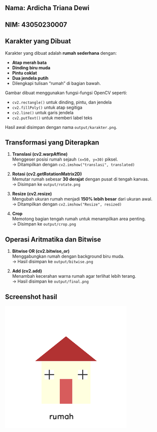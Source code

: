 ## Nama: Ardicha Triana Dewi
## NIM: 43050230007

##
##

## Karakter yang Dibuat
Karakter yang dibuat adalah **rumah sederhana** dengan:
- **Atap merah bata**  
- **Dinding biru muda**  
- **Pintu coklat**  
- **Dua jendela putih**  
- Dilengkapi tulisan “rumah” di bagian bawah.  

Gambar dibuat menggunakan fungsi-fungsi OpenCV seperti:
- `cv2.rectangle()` untuk dinding, pintu, dan jendela  
- `cv2.fillPoly()` untuk atap segitiga  
- `cv2.line()` untuk garis jendela  
- `cv2.putText()` untuk memberi label teks  

Hasil awal disimpan dengan nama `output/karakter.png`.


## Transformasi yang Diterapkan
1. **Translasi (cv2.warpAffine)**  
   Menggeser posisi rumah sejauh `(x=50, y=30)` piksel.  
   → Ditampilkan dengan `cv2.imshow("translasi", translated)`

2. **Rotasi (cv2.getRotationMatrix2D)**  
   Memutar rumah sebesar **30 derajat** dengan pusat di tengah kanvas.  
   → Disimpan ke `output/rotate.png`

3. **Resize (cv2.resize)**  
   Mengubah ukuran rumah menjadi **150% lebih besar** dari ukuran awal.  
   → Ditampilkan dengan `cv2.imshow("Resize", resized)`

4. **Crop**  
   Memotong bagian tengah rumah untuk menampilkan area penting.  
   → Disimpan ke `output/crop.png`


## Operasi Aritmatika dan Bitwise
1. **Bitwise OR (cv2.bitwise_or)**  
   Menggabungkan rumah dengan background biru muda.  
   → Hasil disimpan ke `output/bitwise.png`

2. **Add (cv2.add)**  
   Menambah kecerahan warna rumah agar terlihat lebih terang.  
   → Hasil disimpan ke `output/final.png`

## Screenshot hasil
![Tampilan Program](output/final.png)

